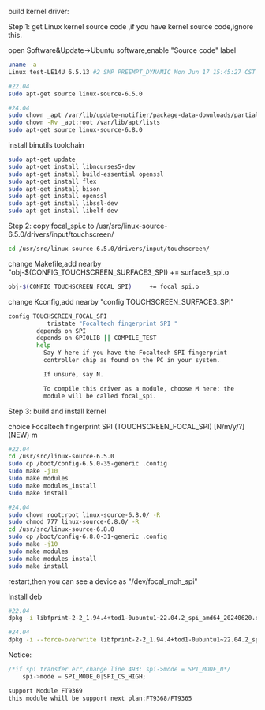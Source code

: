 build kernel driver:

Step 1:
get Linux kernel source code ,if you have kernel source code,ignore this.

open Software&Update->Ubuntu software,enable "Source code" label

```bash
uname -a
Linux test-LE14U 6.5.13 #2 SMP PREEMPT_DYNAMIC Mon Jun 17 15:45:27 CST 2024 x86_64 x86_64 x86_64 GNU/Linux
```

```bash
#22.04
sudo apt-get source linux-source-6.5.0

#24.04
sudo chown _apt /var/lib/update-notifier/package-data-downloads/partial/
sudo chown -Rv _apt:root /var/lib/apt/lists
sudo apt-get source linux-source-6.8.0
```

install  binutils toolchain

```bash
sudo apt-get update
sudo apt-get install libncurses5-dev 
sudo apt-get install build-essential openssl
sudo apt-get install flex
sudo apt-get install bison
sudo apt-get install openssl
sudo apt-get install libssl-dev
sudo apt-get install libelf-dev
```

Step 2:
copy focal_spi.c to /usr/src/linux-source-6.5.0/drivers/input/touchscreen/

```bash
cd /usr/src/linux-source-6.5.0/drivers/input/touchscreen/
```

change Makefile,add nearby "obj-$(CONFIG_TOUCHSCREEN_SURFACE3_SPI)  += surface3_spi.o

```bash
obj-$(CONFIG_TOUCHSCREEN_FOCAL_SPI)     += focal_spi.o
```

change Kconfig,add nearby "config TOUCHSCREEN_SURFACE3_SPI"

```bash
config TOUCHSCREEN_FOCAL_SPI
           tristate "Focaltech fingerprint SPI "
        depends on SPI
        depends on GPIOLIB || COMPILE_TEST
        help
          Say Y here if you have the Focaltech SPI fingerprint
          controller chip as found on the PC in your system.

          If unsure, say N.

          To compile this driver as a module, choose M here: the
          module will be called focal_spi.
```

Step 3:
build and install kernel

choice Focaltech fingerprint SPI  (TOUCHSCREEN_FOCAL_SPI) [N/m/y/?] (NEW)  m

```bash
#22.04
cd /usr/src/linux-source-6.5.0
sudo cp /boot/config-6.5.0-35-generic .config
sudo make -j10
sudo make modules 
sudo make modules_install
sudo make install
```

```bash
#24.04
sudo chown root:root linux-source-6.8.0/ -R
sudo chmod 777 linux-source-6.8.0/ -R
cd /usr/src/linux-source-6.8.0
sudo cp /boot/config-6.8.0-31-generic .config
sudo make -j10
sudo make modules 
sudo make modules_install
sudo make install
```

restart,then you can see a device as "/dev/focal_moh_spi"

Install deb 

```bash
#22.04
dpkg -i libfprint-2-2_1.94.4+tod1-0ubuntu1~22.04.2_spi_amd64_20240620.deb

#24.04
dpkg -i --force-overwrite libfprint-2-2_1.94.4+tod1-0ubuntu1~22.04.2_spi_amd64_20240620.deb
```



Notice:

```c
/*if spi transfer err,change line 493: spi->mode = SPI_MODE_0*/
	spi->mode = SPI_MODE_0|SPI_CS_HIGH;

support Module FT9369
this module whill be support next plan:FT9368/FT9365
```

